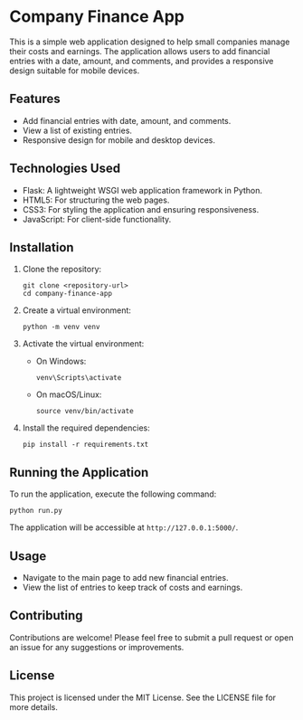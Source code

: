 # Company Finance App

This is a simple web application designed to help small companies manage their costs and earnings. The application allows users to add financial entries with a date, amount, and comments, and provides a responsive design suitable for mobile devices.

## Features

- Add financial entries with date, amount, and comments.
- View a list of existing entries.
- Responsive design for mobile and desktop devices.

## Technologies Used

- Flask: A lightweight WSGI web application framework in Python.
- HTML5: For structuring the web pages.
- CSS3: For styling the application and ensuring responsiveness.
- JavaScript: For client-side functionality.

## Installation

1. Clone the repository:
   ```
   git clone <repository-url>
   cd company-finance-app
   ```

2. Create a virtual environment:
   ```
   python -m venv venv
   ```

3. Activate the virtual environment:
   - On Windows:
     ```
     venv\Scripts\activate
     ```
   - On macOS/Linux:
     ```
     source venv/bin/activate
     ```

4. Install the required dependencies:
   ```
   pip install -r requirements.txt
   ```

## Running the Application

To run the application, execute the following command:
```
python run.py
```

The application will be accessible at `http://127.0.0.1:5000/`.

## Usage

- Navigate to the main page to add new financial entries.
- View the list of entries to keep track of costs and earnings.

## Contributing

Contributions are welcome! Please feel free to submit a pull request or open an issue for any suggestions or improvements.

## License

This project is licensed under the MIT License. See the LICENSE file for more details.